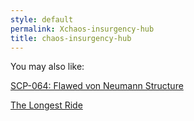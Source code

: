 ```yaml
---
style: default
permalink: Xchaos-insurgency-hub
title: chaos-insurgency-hub
---
```

You may also like:

[SCP-064: Flawed von Neumann Structure](http://scp-wiki.net/scp-064)

[The Longest Ride](http://scp-wiki.net/the-longest-ride)
